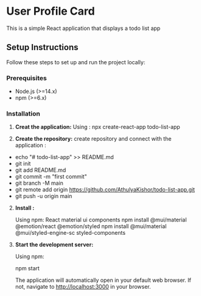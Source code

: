 # User Profile Card

This is a simple React application that displays a todo list app 

## Setup Instructions

Follow these steps to set up and run the project locally:

### Prerequisites

- Node.js (>=14.x)
- npm (>=6.x) 

### Installation
1. **Creat the application:**
    Using : npx create-react-app todo-list-app 

2. **Create the repository:**
create repository and connect with the application :
  
- echo "# todo-list-app" >> README.md
- git init
- git add README.md
- git commit -m "first commit"
- git branch -M main
- git remote add origin https://github.com/AthulyaKishor/todo-list-app.git
- git push -u origin main
2. **Install :**

    Using npm:
          React material ui components
          npm install @mui/material @emotion/react @emotion/styled
          npm install @mui/material @mui/styled-engine-sc styled-components

3. **Start the development server:**

    Using npm:

   
    npm start
  
    The application will automatically open in your default web browser. If not, navigate to [http://localhost:3000](http://localhost:3000) in your browser.


